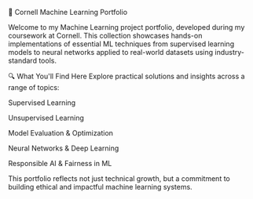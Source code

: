 📘 Cornell Machine Learning Portfolio

Welcome to my Machine Learning project portfolio, developed during my coursework at Cornell. This collection showcases hands-on implementations of essential ML techniques from supervised learning models to neural networks applied to real-world datasets using industry-standard tools.

🔍 What You'll Find Here
Explore practical solutions and insights across a range of topics:

Supervised Learning

Unsupervised Learning

Model Evaluation & Optimization

Neural Networks & Deep Learning

Responsible AI & Fairness in ML

This portfolio reflects not just technical growth, but a commitment to building ethical and impactful machine learning systems.
